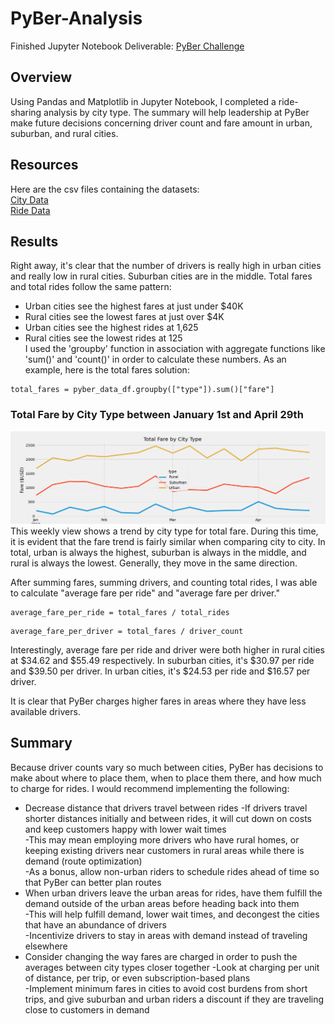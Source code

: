 # PyBer-Analysis
Finished Jupyter Notebook Deliverable: [PyBer Challenge](/PyBer_Challenge.ipynb)
  
## Overview
Using Pandas and Matplotlib in Jupyter Notebook, I completed a ride-sharing analysis by city type.  The summary will help leadership at PyBer make future decisions concerning driver count and fare amount in urban, suburban, and rural cities.
    
## Resources
Here are the csv files containing the datasets:     
[City Data](/Resources/city_data.csv)   
[Ride Data](/Resources/ride_data.csv)

## Results
Right away, it's clear that the number of drivers is really high in urban cities and really low in rural cities.  Suburban cities are in the middle.  Total fares and total rides follow the same pattern: 
* Urban cities see the highest fares at just under $40K
* Rural cities see the lowest fares at just over $4K
* Urban cities see the highest rides at 1,625
* Rural cities see the lowest rides at 125    
I used the 'groupby' function in association with aggregate functions like 'sum()' and 'count()' in order to calculate these numbers.  As an example, here is the total fares solution:  
```  
total_fares = pyber_data_df.groupby(["type"]).sum()["fare"]
```  
### Total Fare by City Type between January 1st and April 29th  
![PyBer Fare Summary](/Analysis/PyBer_fare_summary.png "PyBer Fare Summary")  
This weekly view shows a trend by city type for total fare.  During this time, it is evident that the fare trend is fairly similar when comparing city to city.  In total, urban is always the highest, suburban is always in the middle, and rural is always the lowest.  Generally, they move in the same direction.  
   
After summing fares, summing drivers, and counting total rides, I was able to calculate "average fare per ride" and "average fare per driver."  
```  
average_fare_per_ride = total_fares / total_rides
```  
```  
average_fare_per_driver = total_fares / driver_count
```  
Interestingly, average fare per ride and driver were both higher in rural cities at $34.62 and $55.49 respectively.  In suburban cities, it's $30.97 per ride and $39.50 per driver.  In urban cities, it's $24.53 per ride and $16.57 per driver.  
  
It is clear that PyBer charges higher fares in areas where they have less available drivers.  

## Summary 
Because driver counts vary so much between cities, PyBer has decisions to make about where to place them, when to place them there, and how much to charge for rides.  I would recommend implementing the following:
* Decrease distance that drivers travel between rides
  -If drivers travel shorter distances initially and between rides, it will cut down on costs and keep customers happy with lower wait times  
  -This may mean employing more drivers who have rural homes, or keeping existing drivers near customers in rural areas while there is demand (route optimization)  
  -As a bonus, allow non-urban riders to schedule rides ahead of time so that PyBer can better plan routes  
* When urban drivers leave the urban areas for rides, have them fulfill the demand outside of the urban areas before heading back into them  
  -This will help fulfill demand, lower wait times, and decongest the cities that have an abundance of drivers  
  -Incentivize drivers to stay in areas with demand instead of traveling elsewhere  
* Consider changing the way fares are charged in order to push the averages between city types closer together
  -Look at charging per unit of distance, per trip, or even subscription-based plans  
  -Implement minimum fares in cities to avoid cost burdens from short trips, and give suburban and urban riders a discount if they are traveling close to customers in demand  
